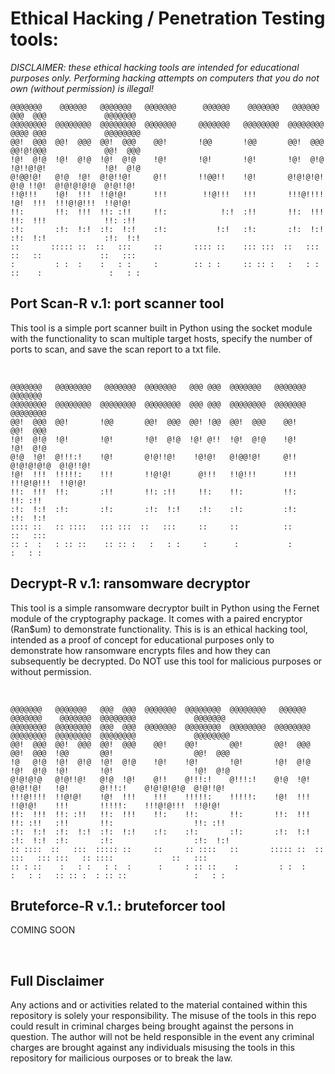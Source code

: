 <h1>Ethical Hacking / Penetration Testing tools:</h1>

<i>DISCLAIMER: these ethical hacking tools are intended for educational purposes only. Performing hacking attempts on computers that you do not own (without permission) is illegal!</i>
<br>

    @@@@@@@    @@@@@@   @@@@@@@   @@@@@@@      @@@@@@    @@@@@@@   @@@@@@   @@@  @@@             @@@@@@@   
    @@@@@@@@  @@@@@@@@  @@@@@@@@  @@@@@@@     @@@@@@@   @@@@@@@@  @@@@@@@@  @@@@ @@@             @@@@@@@@  
    @@!  @@@  @@!  @@@  @@!  @@@    @@!       !@@       !@@       @@!  @@@  @@!@!@@@             @@!  @@@  
    !@!  @!@  !@!  @!@  !@!  @!@    !@!       !@!       !@!       !@!  @!@  !@!!@!@!             !@!  @!@  
    @!@@!@!   @!@  !@!  @!@!!@!     @!!       !!@@!!    !@!       @!@!@!@!  @!@ !!@!  @!@!@!@!@  @!@!!@!   
    !!@!!!    !@!  !!!  !!@!@!      !!!        !!@!!!   !!!       !!!@!!!!  !@!  !!!  !!!@!@!!!  !!@!@!    
    !!:       !!:  !!!  !!: :!!     !!:            !:!  :!!       !!:  !!!  !!:  !!!             !!: :!!   
    :!:       :!:  !:!  :!:  !:!    :!:           !:!   :!:       :!:  !:!  :!:  !:!             :!:  !:!  
    ::       ::::: ::  ::   :::     ::       :::: ::    ::: :::  ::   :::   ::   ::             ::   :::  
    :         : :  :    :   : :     :        :: : :     :: :: :   :   : :  ::    :               :   : :  

<h2> Port Scan-R v.1: port scanner tool </h2>

<p>This tool is a simple port scanner built in Python using the socket module with the functionality to scan multiple target hosts, specify the number of ports to scan, and save the scan report to a txt file.</p>
<br>

    @@@@@@@   @@@@@@@@   @@@@@@@  @@@@@@@   @@@ @@@  @@@@@@@   @@@@@@@             @@@@@@@   
    @@@@@@@@  @@@@@@@@  @@@@@@@@  @@@@@@@@  @@@ @@@  @@@@@@@@  @@@@@@@             @@@@@@@@  
    @@!  @@@  @@!       !@@       @@!  @@@  @@! !@@  @@!  @@@    @@!               @@!  @@@  
    !@!  @!@  !@!       !@!       !@!  @!@  !@! @!!  !@!  @!@    !@!               !@!  @!@  
    @!@  !@!  @!!!:!    !@!       @!@!!@!    !@!@!   @!@@!@!     @!!    @!@!@!@!@  @!@!!@!   
    !@!  !!!  !!!!!:    !!!       !!@!@!      @!!!   !!@!!!      !!!    !!!@!@!!!  !!@!@!    
    !!:  !!!  !!:       :!!       !!: :!!     !!:    !!:         !!:               !!: :!!   
    :!:  !:!  :!:       :!:       :!:  !:!    :!:    :!:         :!:               :!:  !:!  
    :::: ::   :: ::::   ::: :::  ::   :::     ::     ::          ::               ::   :::  
    :: :  :   : :: ::    :: :: :   :   : :     :      :           :                 :   : :  

<h2>Decrypt-R v.1: ransomware decryptor</h2>
 
<p>This tool is a simple ransomware decryptor built in Python using the Fernet module of the cryptography package. It comes with a paired encryptor (Ran$um) to demonstrate functionality. This is is an ethical hacking tool, intended as a proof of concept for educational purposes only to demonstrate how ransomware encrypts files and how they can subsequently be decrypted. Do NOT use this tool for malicious purposes or without permission.</p>
<br>

                                                                                                                        
    @@@@@@@   @@@@@@@   @@@  @@@  @@@@@@@  @@@@@@@@  @@@@@@@@   @@@@@@   @@@@@@@    @@@@@@@  @@@@@@@@             @@@@@@@   
    @@@@@@@@  @@@@@@@@  @@@  @@@  @@@@@@@  @@@@@@@@  @@@@@@@@  @@@@@@@@  @@@@@@@@  @@@@@@@@  @@@@@@@@             @@@@@@@@  
    @@!  @@@  @@!  @@@  @@!  @@@    @@!    @@!       @@!       @@!  @@@  @@!  @@@  !@@       @@!                  @@!  @@@  
    !@   @!@  !@!  @!@  !@!  @!@    !@!    !@!       !@!       !@!  @!@  !@!  @!@  !@!       !@!                  !@!  @!@  
    @!@!@!@   @!@!!@!   @!@  !@!    @!!    @!!!:!    @!!!:!    @!@  !@!  @!@!!@!   !@!       @!!!:!    @!@!@!@!@  @!@!!@!   
    !!!@!!!!  !!@!@!    !@!  !!!    !!!    !!!!!:    !!!!!:    !@!  !!!  !!@!@!    !!!       !!!!!:    !!!@!@!!!  !!@!@!    
    !!:  !!!  !!: :!!   !!:  !!!    !!:    !!:       !!:       !!:  !!!  !!: :!!   :!!       !!:                  !!: :!!   
    :!:  !:!  :!:  !:!  :!:  !:!    :!:    :!:       :!:       :!:  !:!  :!:  !:!  :!:       :!:                  :!:  !:!  
    :: ::::  ::   :::  ::::: ::     ::     :: ::::   ::       ::::: ::  ::   :::   ::: :::   :: ::::             ::   :::  
    :: : ::    :   : :   : :  :      :     : :: ::    :         : :  :    :   : :   :: :: :  : :: ::               :   : :  
                                                                                                                        
<h2>Bruteforce-R v.1.: bruteforcer tool</h2>

<p> COMING SOON </p>
<br>

<h2>Full Disclaimer</h2>
<p>Any actions and or activities related to the material contained within this repository is solely your responsibility. The misuse of the tools in this repo could result in criminal charges being brought against the persons in question. The author will not be held responsible in the event any criminal charges are brought against any individuals misusing the tools in this repository for mailicious ourposes or to break the law.</p>
